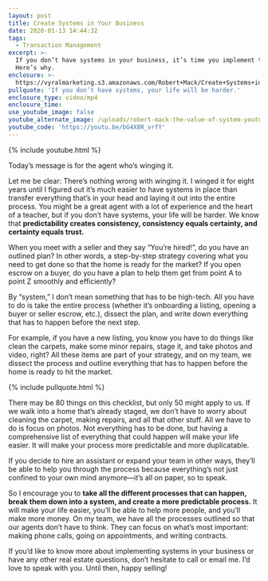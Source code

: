```yaml
---
layout: post
title: Create Systems in Your Business
date: 2020-01-13 14:44:32
tags:
  - Transaction Management
excerpt: >-
  If you don’t have systems in your business, it’s time you implement them.
  Here’s why.
enclosure: >-
  https://vyralmarketing.s3.amazonaws.com/Robert+Mack/Create+Systems+in+Your+Business.mp4
pullquote: 'If you don’t have systems, your life will be harder.'
enclosure_type: video/mp4
enclosure_time:
use_youtube_image: false
youtube_alternate_image: /uploads/robert-mack-the-value-of-system-youtube.jpg
youtube_code: 'https://youtu.be/bG4X8R_vrfY'
---
```


{% include youtube.html %}

Today’s message is for the agent who’s winging it.&nbsp;

Let me be clear: There’s nothing wrong with winging it. I winged it for eight years until I figured out it’s much easier to have systems in place than transfer everything that’s in your head and laying it out into the entire process. You might be a great agent with a lot of experience and the heart of a teacher, but if you don’t have systems, your life will be harder. We know that **predictability creates consistency, consistency equals certainty, and certainty equals trust.&nbsp;**

When you meet with a seller and they say “You’re hired\!”, do you have an outlined plan? In other words, a step-by-step strategy covering what you need to get done so that the home is ready for the market? If you open escrow on a buyer, do you have a plan to help them get from point A to point Z smoothly and efficiently?&nbsp;

By “system,” I don’t mean something that has to be high-tech. All you have to do is take the entire process (whether it’s onboarding a listing, opening a buyer or seller escrow, etc.), dissect the plan, and write down everything that has to happen before the next step.&nbsp;

For example, if you have a new listing, you know you have to do things like clean the carpets, make some minor repairs, stage it, and take photos and video, right? All these items are part of your strategy, and on my team, we dissect the process and outline everything that has to happen before the home is ready to hit the market.

{% include pullquote.html %}

There may be 80 things on this checklist, but only 50 might apply to us. If we walk into a home that’s already staged, we don’t have to worry about cleaning the carpet, making repairs, and all that other stuff. All we have to do is focus on photos. Not everything has to be done, but having a comprehensive list of everything that could happen will make your life easier. It will make your process more predictable and more duplicatable.&nbsp;

If you decide to hire an assistant or expand your team in other ways, they’ll be able to help you through the process because everything’s not just confined to your own mind anymore—it’s all on paper, so to speak.

So I encourage you to **take all the different processes that can happen, break them down into a system, and create a more predictable process.** It will make your life easier, you’ll be able to help more people, and you’ll make more money. On my team, we have all the processes outlined so that our agents don’t have to think. They can focus on what’s most important: making phone calls, going on appointments, and writing contracts.&nbsp;

If you’d like to know more about implementing systems in your business or have any other real estate questions, don’t hesitate to call or email me. I’d love to speak with you. Until then, happy selling\!